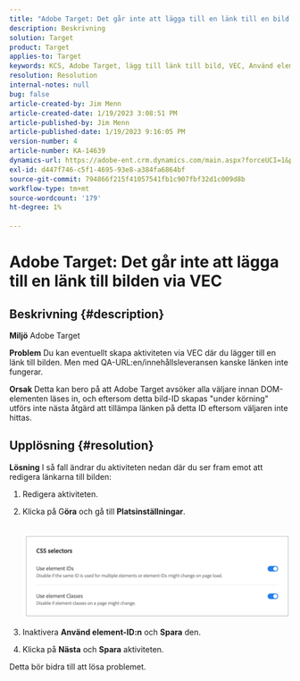 ```yaml
---
title: "Adobe Target: Det går inte att lägga till en länk till en bild på en sida via VEC"
description: Beskrivning
solution: Target
product: Target
applies-to: Target
keywords: KCS, Adobe Target, lägg till länk till bild, VEC, Använd element-ID
resolution: Resolution
internal-notes: null
bug: false
article-created-by: Jim Menn
article-created-date: 1/19/2023 3:08:51 PM
article-published-by: Jim Menn
article-published-date: 1/19/2023 9:16:05 PM
version-number: 4
article-number: KA-14639
dynamics-url: https://adobe-ent.crm.dynamics.com/main.aspx?forceUCI=1&pagetype=entityrecord&etn=knowledgearticle&id=7834022c-0b98-ed11-aad1-6045bd0065f9
exl-id: d447f746-c5f1-4695-93e8-a384fa6864bf
source-git-commit: 794866f215f41057541fb1c907fbf32d1c009d8b
workflow-type: tm+mt
source-wordcount: '179'
ht-degree: 1%

---
```


# Adobe Target: Det går inte att lägga till en länk till bilden via VEC

## Beskrivning {#description}


<b>Miljö</b>
Adobe Target

<b>Problem</b>
Du kan eventuellt skapa aktiviteten via VEC där du lägger till en länk till bilden.
Men med QA-URL:en/innehållsleveransen kanske länken inte fungerar.

<b>Orsak</b>
Detta kan bero på att Adobe Target avsöker alla väljare innan DOM-elementen läses in, och eftersom detta bild-ID skapas &quot;under körning&quot; utförs inte nästa åtgärd att tillämpa länken på detta ID eftersom väljaren inte hittas.


## Upplösning {#resolution}


<b>Lösning</b>
I så fall ändrar du aktiviteten nedan där du ser fram emot att redigera länkarna till bilden:

1. Redigera aktiviteten.
2. Klicka på G<b>öra</b> och gå till <b>Platsinställningar</b>.

       ![](assets/0154a0e2-0b98-ed11-aad1-6045bd0065f9.png)






































3. Inaktivera <b>Använd element-ID:n</b> och <b>Spara</b> den.
4. Klicka på <b>Nästa</b> och <b>Spara</b> aktiviteten.


Detta bör bidra till att lösa problemet.
